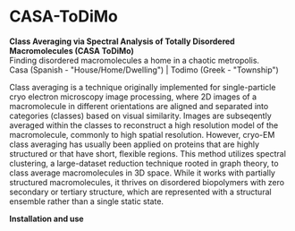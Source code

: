 # CASA-ToDiMo

**Class Averaging via Spectral Analysis of Totally Disordered Macromolecules (CASA ToDiMo)** <br />
Finding disordered macromolecules a home in a chaotic metropolis. <br /> 
Casa (Spanish - "House/Home/Dwelling") | Todimo (Greek - "Township") <br />

Class averaging is a technique originally implemented for single-particle cryo electron microscopy image processing, where 2D images of a macromolecule in different orientations are aligned and separated into categories (classes) based on visual similarity. Images are subseqently averaged within the classes to reconstruct a high resolution model of the macromolecule, commonly to high spatial resolution. However, cryo-EM class averaging has usually been applied on proteins that are highly structured or that have short, flexible regions. This method utilizes spectral clustering, a large-dataset reduction technique rooted in graph theory, to class average macromolecules in 3D space. While it works with partially structured macromolecules, it thrives on disordered biopolymers with zero secondary or tertiary structure, which are represented with a structural ensemble rather than a single static state. <br />

**Installation and use** <br />

